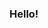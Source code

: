 ### Hello!

<!--
My name is Sam (he/they) and I am a Masters of Environmental Data Science Student at the University of California, Santa Barbara. I am interested in computational modeling and data visualization to inform ecosystem conservation (especially for plant communities🌱). I'm excited to continue my educational journey in data science and am aiming to work with researchers, conservation biologists, and anyone passionate about conservation and environmental justice issues.

My Experience: 
- 🏫 Bachelors of Science in Biology and Bachelors of Arts in Environmental Studies: St. Mary's College of Mayland, May 2023
- 🌱 Research experience in phenology, plant-microbe interactions, plant genetics, plant-pathogens, oysters, submerged aquatic vegetation, and physical oceanography (all with a climate focus).
- 💬 Ask me about my favorite plants!

